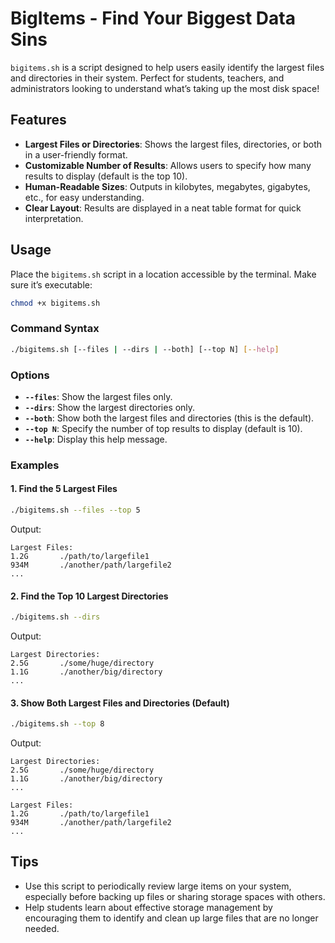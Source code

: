 # BigItems - Find Your Biggest Data Sins

`bigitems.sh` is a script designed to help users easily identify the largest files and directories in their system. Perfect for students, teachers, and administrators looking to understand what’s taking up the most disk space!

## Features

- **Largest Files or Directories**: Shows the largest files, directories, or both in a user-friendly format.
- **Customizable Number of Results**: Allows users to specify how many results to display (default is the top 10).
- **Human-Readable Sizes**: Outputs in kilobytes, megabytes, gigabytes, etc., for easy understanding.
- **Clear Layout**: Results are displayed in a neat table format for quick interpretation.

## Usage

Place the `bigitems.sh` script in a location accessible by the terminal. Make sure it’s executable:

```bash
chmod +x bigitems.sh
```

### Command Syntax

```bash
./bigitems.sh [--files | --dirs | --both] [--top N] [--help]
```

### Options

- **`--files`**: Show the largest files only.
- **`--dirs`**: Show the largest directories only.
- **`--both`**: Show both the largest files and directories (this is the default).
- **`--top N`**: Specify the number of top results to display (default is 10).
- **`--help`**: Display this help message.

### Examples

#### 1. Find the 5 Largest Files

```bash
./bigitems.sh --files --top 5
```

Output:
```
Largest Files:
1.2G       ./path/to/largefile1
934M       ./another/path/largefile2
...
```

#### 2. Find the Top 10 Largest Directories

```bash
./bigitems.sh --dirs
```

Output:
```
Largest Directories:
2.5G       ./some/huge/directory
1.1G       ./another/big/directory
...
```

#### 3. Show Both Largest Files and Directories (Default)

```bash
./bigitems.sh --top 8
```

Output:
```
Largest Directories:
2.5G       ./some/huge/directory
1.1G       ./another/big/directory
...

Largest Files:
1.2G       ./path/to/largefile1
934M       ./another/path/largefile2
...
```

## Tips

- Use this script to periodically review large items on your system, especially before backing up files or sharing storage spaces with others.
- Help students learn about effective storage management by encouraging them to identify and clean up large files that are no longer needed.
